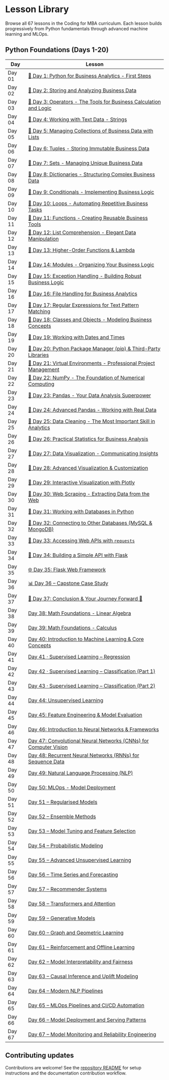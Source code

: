 # Lesson Library

Browse all 67 lessons in the Coding for MBA curriculum. Each lesson builds progressively from Python fundamentals through advanced machine learning and MLOps.

## Python Foundations (Days 1-20)

| Day | Lesson |
| --- | --- |
| Day 01 | [📘 Day 1: Python for Business Analytics - First Steps](./day-01-introduction.md) |
| Day 02 | [📘 Day 2: Storing and Analyzing Business Data](./day-02-variables-builtin-functions.md) |
| Day 03 | [📘 Day 3: Operators - The Tools for Business Calculation and Logic](./day-03-operators.md) |
| Day 04 | [📘 Day 4: Working with Text Data - Strings](./day-04-strings.md) |
| Day 05 | [📘 Day 5: Managing Collections of Business Data with Lists](./day-05-lists.md) |
| Day 06 | [📘 Day 6: Tuples - Storing Immutable Business Data](./day-06-tuples.md) |
| Day 07 | [📘 Day 7: Sets - Managing Unique Business Data](./day-07-sets.md) |
| Day 08 | [📘 Day 8: Dictionaries - Structuring Complex Business Data](./day-08-dictionaries.md) |
| Day 09 | [📘 Day 9: Conditionals - Implementing Business Logic](./day-09-conditionals.md) |
| Day 10 | [📘 Day 10: Loops - Automating Repetitive Business Tasks](./day-10-loops.md) |
| Day 11 | [📘 Day 11: Functions - Creating Reusable Business Tools](./day-11-functions.md) |
| Day 12 | [📘 Day 12: List Comprehension - Elegant Data Manipulation](./day-12-list-comprehension.md) |
| Day 13 | [📘 Day 13: Higher-Order Functions & Lambda](./day-13-higher-order-functions.md) |
| Day 14 | [📘 Day 14: Modules - Organizing Your Business Logic](./day-14-modules.md) |
| Day 15 | [📘 Day 15: Exception Handling - Building Robust Business Logic](./day-15-exception-handling.md) |
| Day 16 | [📘 Day 16: File Handling for Business Analytics](./day-16-file-handling.md) |
| Day 17 | [📘 Day 17: Regular Expressions for Text Pattern Matching](./day-17-regular-expressions.md) |
| Day 18 | [📘 Day 18: Classes and Objects - Modeling Business Concepts](./day-18-classes-and-objects.md) |
| Day 19 | [📘 Day 19: Working with Dates and Times](./day-19-python-date-time.md) |
| Day 20 | [📘 Day 20: Python Package Manager (pip) & Third-Party Libraries](./day-20-python-package-manager.md) |
| Day 21 | [📘 Day 21: Virtual Environments - Professional Project Management](./day-21-virtual-environments.md) |
| Day 22 | [📘 Day 22: NumPy - The Foundation of Numerical Computing](./day-22-numpy.md) |
| Day 23 | [📘 Day 23: Pandas - Your Data Analysis Superpower](./day-23-pandas.md) |
| Day 24 | [📘 Day 24: Advanced Pandas - Working with Real Data](./day-24-pandas-advanced.md) |
| Day 25 | [📘 Day 25: Data Cleaning - The Most Important Skill in Analytics](./day-25-data-cleaning.md) |
| Day 26 | [📘 Day 26: Practical Statistics for Business Analysis](./day-26-statistics.md) |
| Day 27 | [📘 Day 27: Data Visualization - Communicating Insights](./day-27-visualization.md) |
| Day 28 | [📘 Day 28: Advanced Visualization & Customization](./day-28-advanced-visualization.md) |
| Day 29 | [📘 Day 29: Interactive Visualization with Plotly](./day-29-interactive-visualization.md) |
| Day 30 | [📘 Day 30: Web Scraping - Extracting Data from the Web](./day-30-web-scraping.md) |
| Day 31 | [📘 Day 31: Working with Databases in Python](./day-31-databases.md) |
| Day 32 | [📘 Day 32: Connecting to Other Databases (MySQL & MongoDB)](./day-32-other-databases.md) |
| Day 33 | [📘 Day 33: Accessing Web APIs with `requests`](./day-33-api.md) |
| Day 34 | [📘 Day 34: Building a Simple API with Flask](./day-34-building-an-api.md) |
| Day 35 | [🌐 Day 35: Flask Web Framework](./day-35-flask-web-framework.md) |
| Day 36 | [📊 Day 36 – Capstone Case Study](./day-36-case-study.md) |
| Day 37 | [🎉 Day 37: Conclusion & Your Journey Forward 🎉](./day-37-conclusion.md) |
| Day 38 | [Day 38: Math Foundations - Linear Algebra](./day-38-linear-algebra.md) |
| Day 39 | [Day 39: Math Foundations - Calculus](./day-39-calculus.md) |
| Day 40 | [Day 40: Introduction to Machine Learning & Core Concepts](./day-40-intro-to-ml.md) |
| Day 41 | [Day 41 · Supervised Learning – Regression](./day-41-supervised-learning-regression.md) |
| Day 42 | [Day 42 · Supervised Learning – Classification (Part 1)](./day-42-supervised-learning-classification-part-1.md) |
| Day 43 | [Day 43 · Supervised Learning – Classification (Part 2)](./day-43-supervised-learning-classification-part-2.md) |
| Day 44 | [Day 44: Unsupervised Learning](./day-44-unsupervised-learning.md) |
| Day 45 | [Day 45: Feature Engineering & Model Evaluation](./day-45-feature-engineering-and-evaluation.md) |
| Day 46 | [Day 46: Introduction to Neural Networks & Frameworks](./day-46-intro-to-neural-networks.md) |
| Day 47 | [Day 47: Convolutional Neural Networks (CNNs) for Computer Vision](./day-47-convolutional-neural-networks.md) |
| Day 48 | [Day 48: Recurrent Neural Networks (RNNs) for Sequence Data](./day-48-recurrent-neural-networks.md) |
| Day 49 | [Day 49: Natural Language Processing (NLP)](./day-49-nlp.md) |
| Day 50 | [Day 50: MLOps - Model Deployment](./day-50-mlops.md) |
| Day 51 | [Day 51 – Regularised Models](./day-51-regularized-models.md) |
| Day 52 | [Day 52 – Ensemble Methods](./day-52-ensemble-methods.md) |
| Day 53 | [Day 53 – Model Tuning and Feature Selection](./day-53-model-tuning-and-feature-selection.md) |
| Day 54 | [Day 54 – Probabilistic Modeling](./day-54-probabilistic-modeling.md) |
| Day 55 | [Day 55 – Advanced Unsupervised Learning](./day-55-advanced-unsupervised-learning.md) |
| Day 56 | [Day 56 – Time Series and Forecasting](./day-56-time-series-and-forecasting.md) |
| Day 57 | [Day 57 – Recommender Systems](./day-57-recommender-systems.md) |
| Day 58 | [Day 58 – Transformers and Attention](./day-58-transformers-and-attention.md) |
| Day 59 | [Day 59 – Generative Models](./day-59-generative-models.md) |
| Day 60 | [Day 60 – Graph and Geometric Learning](./day-60-graph-and-geometric-learning.md) |
| Day 61 | [Day 61 – Reinforcement and Offline Learning](./day-61-reinforcement-and-offline-learning.md) |
| Day 62 | [Day 62 – Model Interpretability and Fairness](./day-62-model-interpretability-and-fairness.md) |
| Day 63 | [Day 63 – Causal Inference and Uplift Modeling](./day-63-causal-inference-and-uplift.md) |
| Day 64 | [Day 64 – Modern NLP Pipelines](./day-64-modern-nlp-pipelines.md) |
| Day 65 | [Day 65 – MLOps Pipelines and CI/CD Automation](./day-65-mlops-pipelines-and-ci.md) |
| Day 66 | [Day 66 – Model Deployment and Serving Patterns](./day-66-model-deployment-and-serving.md) |
| Day 67 | [Day 67 – Model Monitoring and Reliability Engineering](./day-67-model-monitoring-and-reliability.md) |

## Contributing updates

Contributions are welcome! See the [repository README](https://github.com/saint2706/Coding-For-MBA/blob/main/README.md) for setup instructions and the documentation contribution workflow.
